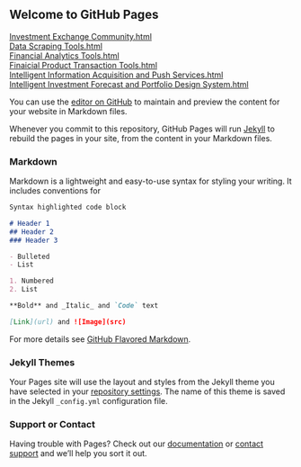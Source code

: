 ## Welcome to GitHub Pages
<a href="InvestmentExchangeCommunity.html">Investment Exchange Community.html</a><br>
<a href="DataScrapingTools.html">Data Scraping Tools.html</a><br>
<a href="FinancialAnalyticsTools.html">Financial Analytics Tools.html</a><br>
<a href="FinaicialProductTransactionTools.html">Finaicial Product Transaction Tools.html</a><br>
<a href="IntelligentInformationAcquisitionandPushServices.html">Intelligent Information Acquisition and Push Services.html</a><br>
<a href="IntelligentInvestmentForecastandPortfolioDesignSystem.html">Intelligent Investment Forecast and Portfolio Design System.html</a><br>

You can use the [editor on GitHub](https://github.com/CaffreyAnran/FACT-System-Project/edit/gh-pages/index.md) to maintain and preview the content for your website in Markdown files.

Whenever you commit to this repository, GitHub Pages will run [Jekyll](https://jekyllrb.com/) to rebuild the pages in your site, from the content in your Markdown files.

### Markdown

Markdown is a lightweight and easy-to-use syntax for styling your writing. It includes conventions for

```markdown
Syntax highlighted code block

# Header 1
## Header 2
### Header 3

- Bulleted
- List

1. Numbered
2. List

**Bold** and _Italic_ and `Code` text

[Link](url) and ![Image](src)
```

For more details see [GitHub Flavored Markdown](https://guides.github.com/features/mastering-markdown/).

### Jekyll Themes

Your Pages site will use the layout and styles from the Jekyll theme you have selected in your [repository settings](https://github.com/CaffreyAnran/FACT-System-Project/settings). The name of this theme is saved in the Jekyll `_config.yml` configuration file.

### Support or Contact

Having trouble with Pages? Check out our [documentation](https://docs.github.com/categories/github-pages-basics/) or [contact support](https://support.github.com/contact) and we’ll help you sort it out.
